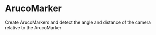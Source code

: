 # ArucoMarker
Create ArucoMarkers and detect the angle and distance of the camera relative to the ArucoMarker
